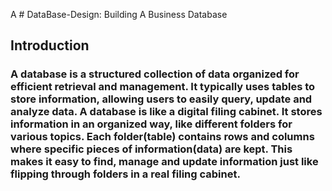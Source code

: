 A # DataBase-Design: Building A Business Database
## Introduction
### A database is a structured collection of data organized for efficient retrieval and management. It typically uses tables to store information, allowing users to easily query, update and analyze data. A database is like a digital filing cabinet. It stores information in an organized way, like different folders for various topics. Each folder(table) contains rows and columns where specific pieces of information(data) are kept. This makes it easy to find, manage and update information just like flipping through folders in a real filing cabinet.
